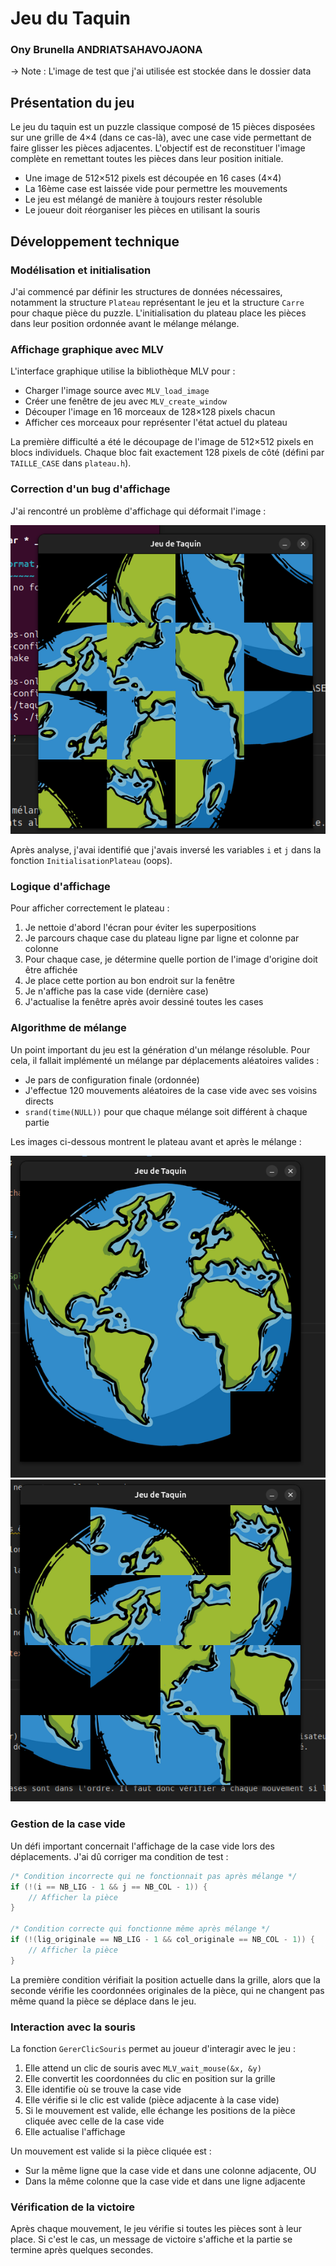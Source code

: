 # Jeu du Taquin

### Ony Brunella ANDRIATSAHAVOJAONA

-> Note : L'image de test que j'ai utilisée est stockée dans le dossier data


## Présentation du jeu

Le jeu du taquin est un puzzle classique composé de 15 pièces disposées sur une grille de 4×4 (dans ce cas-là), avec une case vide permettant de faire glisser les pièces adjacentes. L'objectif est de reconstituer l'image complète en remettant toutes les pièces dans leur position initiale.

- Une image de 512×512 pixels est découpée en 16 cases (4×4)
- La 16ème case est laissée vide pour permettre les mouvements
- Le jeu est mélangé de manière à toujours rester résoluble
- Le joueur doit réorganiser les pièces en utilisant la souris

## Développement technique

### Modélisation et initialisation

J'ai commencé par définir les structures de données nécessaires, notamment la structure `Plateau` représentant le jeu et la structure `Carre` pour chaque pièce du puzzle. L'initialisation du plateau place les pièces dans leur position ordonnée avant le mélange mélange.

### Affichage graphique avec MLV

L'interface graphique utilise la bibliothèque MLV pour :
- Charger l'image source avec `MLV_load_image`
- Créer une fenêtre de jeu avec `MLV_create_window`
- Découper l'image en 16 morceaux de 128×128 pixels chacun
- Afficher ces morceaux pour représenter l'état actuel du plateau

La première difficulté a été le découpage de l'image de 512×512 pixels en blocs individuels. Chaque bloc fait exactement 128 pixels de côté (défini par `TAILLE_CASE` dans `plateau.h`).

### Correction d'un bug d'affichage

J'ai rencontré un problème d'affichage qui déformait l'image :

![Image déformée](image.png)

Après analyse, j'avai identifié que j'avais inversé les variables `i` et `j` dans la fonction `InitialisationPlateau` (oops).

### Logique d'affichage

Pour afficher correctement le plateau :
1. Je nettoie d'abord l'écran pour éviter les superpositions
2. Je parcours chaque case du plateau ligne par ligne et colonne par colonne
3. Pour chaque case, je détermine quelle portion de l'image d'origine doit être affichée
4. Je place cette portion au bon endroit sur la fenêtre
5. Je n'affiche pas la case vide (dernière case)
6. J'actualise la fenêtre après avoir dessiné toutes les cases

### Algorithme de mélange

Un point important du jeu est la génération d'un mélange résoluble. Pour cela, il fallait implémenté un mélange par déplacements aléatoires valides :
- Je pars de configuration finale (ordonnée)
- J'effectue 120 mouvements aléatoires de la case vide avec ses voisins directs
- `srand(time(NULL))` pour que chaque mélange soit différent à chaque partie

Les images ci-dessous montrent le plateau avant et après le mélange :

![Avant mélange](image-1.png)
![Après mélange](image-2.png)

### Gestion de la case vide

Un défi important concernait l'affichage de la case vide lors des déplacements. J'ai dû corriger ma condition de test :

```c
/* Condition incorrecte qui ne fonctionnait pas après mélange */
if (!(i == NB_LIG - 1 && j == NB_COL - 1)) {
    // Afficher la pièce
}

/* Condition correcte qui fonctionne même après mélange */
if (!(lig_originale == NB_LIG - 1 && col_originale == NB_COL - 1)) {
    // Afficher la pièce
}
```

La première condition vérifiait la position actuelle dans la grille, alors que la seconde vérifie les coordonnées originales de la pièce, qui ne changent pas même quand la pièce se déplace dans le jeu.

### Interaction avec la souris

La fonction `GererClicSouris` permet au joueur d'interagir avec le jeu :
1. Elle attend un clic de souris avec `MLV_wait_mouse(&x, &y)`
2. Elle convertit les coordonnées du clic en position sur la grille
3. Elle identifie où se trouve la case vide
4. Elle vérifie si le clic est valide (pièce adjacente à la case vide)
5. Si le mouvement est valide, elle échange les positions de la pièce cliquée avec celle de la case vide
6. Elle actualise l'affichage

Un mouvement est valide si la pièce cliquée est :
- Sur la même ligne que la case vide et dans une colonne adjacente, OU
- Dans la même colonne que la case vide et dans une ligne adjacente

### Vérification de la victoire

Après chaque mouvement, le jeu vérifie si toutes les pièces sont à leur place. Si c'est le cas, un message de victoire s'affiche et la partie se termine après quelques secondes.